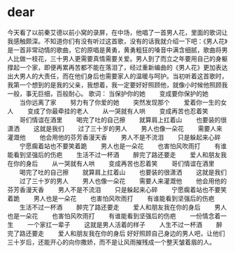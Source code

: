 # dear
今天看了以前秦艾德以前小窝的录屏，在中场，他唱了一首男人花，里面的歌词让我感触颇深。不知道你们有没有听过这首歌，没有的话我就介绍一下吧：《男人花》是一首非常动情的歌曲，它的原唱是黄勇，黄勇粗狂的嗓音中满含细腻，歌曲将男人比做一枝花，三十男人更需要真情需要关爱。男人到了而立之年要用自己的身躯撑起一个家，即便再累再苦都不能在落泪了，经过重新编曲的《男人花》更加表达出大男人的大责任，而在他们身后也需要家人的温暖与呵护。当初听着这首歌时，我第一个想到的是我的父亲，我想着，我一定要好好照顾他，就像小时候他照顾我一般，事无巨细，百般耐心。
歌词：
    当保护你的她　　
    变成要你保护的她
　　当你远离了家
　　努力有了你爱的她
　　突然发现那个
　　爱着你一生的女人
　　变成了你最牵挂的老人
　　从一哭就有人哄
　　变成再苦也忍着笑
　　哥们情谊在酒里
　　喝完了吐的自己擦
　　就算肩上扛着山
　　也要装的很潇洒
　　这就是我们
　　过了三十岁的男人
　　男人也像一朵花
　　需要人来灌溉他
　　他会用他的芬芳香漫天香
　　男人不是不流泪
　　只是躲起来心碎
　　宁愿瘸着站也不要笑着跪
　　男人也是一朵花
　　也害怕风吹雨打
　　有谁能看到坚强后的伤疤
　　生活不过一杯酒
　　醉完了路还要走
　　爱人和朋友我在你的身后
　　从一哭就有人哄
　　变成再苦也忍着笑
　　哥们情谊在酒里
　　喝完了吐的自己擦
　　就算肩上扛着山
　　也要装的很潇洒
　　这就是我们
　　过了三十岁的男人
　　男人也像一朵花
　　需要人来灌溉他
　　他会用他的芬芳香漫天香
　　男人不是不流泪
　　只是躲起来心碎
　　宁愿瘸着站也不要笑着跪
　　男人也是一朵花
　　也害怕风吹雨打
　　有谁能看到坚强后的伤疤
　　生活不过一杯酒
　　醉完了路还要走
　　爱人和朋友我在你的身后
　　男人也是一朵花
　　也害怕风吹雨打
　　有谁能看到坚强后的伤疤
　　一份情念着一生
　　一个家扛一辈子
　　这就是男人活着的样子
　　人生不过一杯酒
　　醉完了路还要走
　　爱人和朋友我在你的身后
  好好照顾自己身边的男人吧，让他们三十岁后，还能开心的向你撒娇，而不是让风雨摧残成一个整天皱着眉的人。
